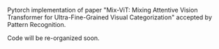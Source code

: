Pytorch implementation of paper "Mix-ViT: Mixing Attentive Vision Transformer for Ultra-Fine-Grained Visual Categorization" accepted by Pattern Recognition.

Code will be re-organized soon.
